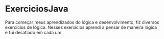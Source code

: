 # ExerciciosJava
Para começar meus aprendizados do lógica e desenvolvimento, fiz diversos exercícios de lógica. Nesses exercícios aprendi a pensar de maneira lógica e fui desafiado em cada um.
